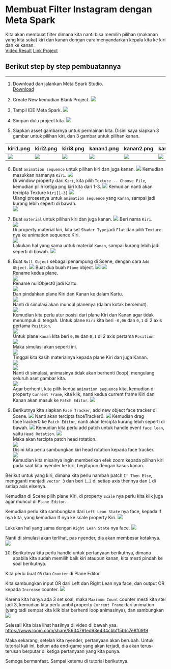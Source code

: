 # Membuat Filter Instagram dengan Meta Spark

Kita akan membuat filter dimana kita nanti bisa memilih pilihan (makanan yang kita suka) kiri dan kanan dengan cara menyandarkan kepala kita ke kiri dan ke kanan.  
[Video Result](https://www.loom.com/share/8634791ed93e434cbbff5b1c7e8f09f9)
[Link Project](https://drive.google.com/file/d/1XFmWwOBThlkdSfwZVGtmpfTuP40npZ_c/view?usp=sharing)

## Berikut step by step pembuatannya

---

1. Download dan jalankan Meta Spark Studio.  
[Download](https://spark.meta.com/download/)

2. Create New kemudian Blank Project.
![](create-new.png)

3. Tampil IDE Meta Spark.
![](meta-spark.png)

4. Simpan dulu project kita.
![](save-project.png)

5. Siapkan asset gambarnya untuk permainan kita. Disini saya siapkan 3 gambar untuk pilihan kiri, dan 3 gambar untuk pilihan kanan.

|kiri1.png|kiri2.png|kiri3.png|kanan1.png|kanan2.png|kanan3.png|
|---|---|---|---|---|---|
|![](kiri1.png)|![](kiri2.png)|![](kiri3.png)|![](kanan1.png)|![](kanan2.png)|![](kanan3.png)|

6. Buat `animation sequence` untuk pilihan kiri dan juga kanan.
![](animation-seq.png)
Kemudian masukkan namanya `Kiri`.
![](kiri.png)  
Di window property dari `Kiri`, kita pilih `Texture -- Choose File`, kemudian pilih ketiga png kiri kita dari 1-3.
![](animation-choose.png)
Kemudian nanti akan tercipta Texture `kiri[1-3]`
![](animation-kiri.png)  
Ulangi prosesnya untuk `animation sequence` yang `Kanan`, sampai jadi kurang lebih seperti di bawah.  
![](animation-kanan.png)

7. Buat `material` untuk pilihan kiri dan juga kanan.
![](material-buat.png)
Beri nama `Kiri`.  
![](material-kiri.png)  
Di property material kiri, kita set `Shader Type` jadi `Flat` dan pilih `Texture` nya ke animation sequence Kiri.  
![](material-shader.png)  
Lakukan hal yang sama untuk material `Kanan`, sampai kurang lebih jadi seperti di bawah.
![](material-kanan.png)

8. Buat `Null Object` sebagai penampung di Scene, dengan cara `Add Object`.
![](null-object.png)
Buat dua buah `Plane` object.
![](add-plane.png)
![](dua-plane.png)  
Rename kedua plane.  
![](rename-plane.png)  
Rename nullObject0 jadi Kartu.  
![](rename-null.png)  
Dan pindahkan plane Kiri dan Kanan ke dalam Kartu.  
![](kartu-kiri.png)  
Nanti di simulasi akan muncul planenya (dalam kotak bersemut).  
![](plane-semut.png)  
Kemudian kita perlu atur posisi dari plane Kiri dan Kanan agar tidak menumpuk di tengah.
Untuk plane `Kiri` kita beri `-0,06` dan `0,1` di 2 axis pertama `Position`.  
![](kiri-position.png)  
Untuk plane `Kanan` kita beri `0,06` dan `0,1` di 2 axis pertama `Position`.  
![](kanan-position.png)  
Maka simulasi akan seperti ini.  
![](simulasi-plane.png)  
Tinggal kita kasih materialnya kepada plane Kiri dan juga Kanan.  
![](plane-kiri-mat.png)  
![](plane-kanan-mat.png)  
Nanti di simulasi, animasinya tidak akan berhenti (loop), mengulang seluruh aset gambar kita.  
![](simulasi-plane-ok.png)  
Agar berhenti, kita pilih kedua `animation sequence` kita, kemudian di property `Current Frame`, kita klik, nanti kedua current frame Kiri dan Kanan akan masuk ke `Patch Editor`.
![](animation-stop.png)

9. Berikutnya kita siapkan `Face Tracker`, add new object face tracker di Scene.
![](add-facetracker.png)
Nanti akan tercipta faceTracker0.
![](facetracker-tercipta.png)
Kemudian drag faceTracker0 ke `Patch Editor`, nanti akan tercipta kurang lebih seperti di bawah.
![](face-patcheditor.png)
Kemudian kita perlu add patch untuk handle event `face lean`, yaitu `Head Rotation`.
![](head-rotation.png)  
Maka akan tercipta patch head rotation.  
![](head-rotation-tercipta.png)  
Disini kita perlu sambungkan kiri head rotation kepada face tracker.  
![](face-ke-head.png)  
Kemudian kita misalnya ingin memberikan efek zoom kepada pilihan kiri pada saat kita nyender ke kiri, begitupun dengan kasus kanan.  

Berikut untuk yang kiri, dimana kita perlu nambah patch `If Then Else`, mengganti menjadi `vector 3` dan beri `1,2` di setiap axis thennya dan `1` di setiap axis elsenya.

Kemudian di Scene pilih plane Kiri, di property `Scale` nya perlu kita klik juga agar muncul di `Plane Editor`.

Kemudian perlu kita sambungkan dari `Left Lean State` nya face, kepada If nya kita, yang kemudian If nya ke scale property Kiri.
![](lean-kiri.png)

Lakukan hal yang sama dengan `Right Lean State` nya face.
![](lean-kanan.png)

Nanti di simulasi akan terlihat, pas nyender, dia akan membesar kotaknya.
![](plane-membesar.png)  

10. Berikutnya kita perlu handle untuk pertanyaan berikutnya, dimana apabila kita sudah memilih baik kiri ataupun kanan, kita mesti pindah ke soal berikutnya.

Kita perlu buat `OR` dan `Counter` di Plane Editor.

Kita sambungkan input OR dari Left dan Right Lean nya face, dan output OR kepada `Increase` counter.
![](face-or.png)

Karena kita hanya ada 3 set soal, maka `Maximum Count` counter mesti kita stel jadi 3, kemudian kita perlu ambil property `Current Frame` dari animation (yang tadi sempat kita klik biar berhenti loop animasinya), dan sambungkan 
![](face-max.png)

Selesai! Kita bisa lihat hasilnya di video di bawah yaa.
https://www.loom.com/share/8634791ed93e434cbbff5b1c7e8f09f9

Maka sekarang, setelah kita nyender, pertanyaan akan berubah. Untuk tutorial kali ini, belum ada end-game yang akan terjadi, dia akan terus-terusan berputar di ketiga pertanyaan yang kita punya. 

Semoga bermanfaat. Sampai ketemu di tutorial berikutnya.
